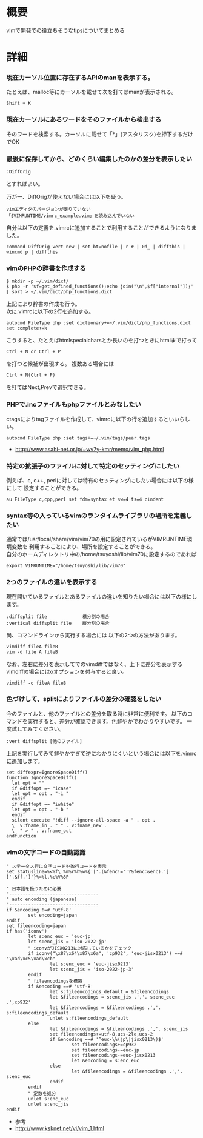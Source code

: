# 概要
vimで開発での役立ちそうなtipsについてまとめる

# 詳細

### 現在カーソル位置に存在するAPIのmanを表示する。
たとえば、malloc等にカーソルを載せて次を打てばmanが表示される。
```
Shift + K
```

### 現在カーソルにあるワードをそのファイルから検出する
そのワードを検索する。カーソルに載せて「*」(アスタリスク)を押下するだけでOK

### 最後に保存してから、どのくらい編集したのかの差分を表示したい
```
:DiffOrig
```
とすればよい。  

万が一、DiffOrigが使えない場合には以下を疑う。
```
vimエディタのバージョンが足りていない 
「$VIMRUNTIME/vimrc_example.vim」を読み込んでいない 
```

自分は以下の定義を.vimrcに追加することで利用することができるようになりました。
```
command DiffOrig vert new | set bt=nofile | r # | 0d_ | diffthis | wincmd p | diffthis
```

### vimのPHPの辞書を作成する
```
$ mkdir -p ~/.vim/dict/
$ php -r '$f=get_defined_functions();echo join("\n",$f["internal"]);' | sort > ~/.vim/dict/php_functions.dict
```

上記により辞書の作成を行う。  
次に.vimrcに以下の2行を追加する。
```
autocmd FileType php :set dictionary+=~/.vim/dict/php_functions.dict
set complete+=k
```

こうすると、たとえばhtmlspecialcharsとか長いのを打つときにhtmlまで打って
```
Ctrl + N or Ctrl + P 
```

を打つと候補が出現する。 複数ある場合には
```
Ctrl + N(Ctrl + P)
```
を打てばNext,Prevで選択できる。

### PHPで.incファイルもphpファイルとみなしたい
ctagsによりtagファイルを作成して、vimrcに以下の行を追加するといいらしい。
```
autocmd FileType php :set tags+=~/.vim/tags/pear.tags
```
- http://www.asahi-net.or.jp/~wv7y-kmr/memo/vim_php.html

### 特定の拡張子のファイルに対して特定のセッティングにしたい
例えば、c, c++, perlに対しては特有のセッティングにしたい場合には以下の様にして 設定することができる。
```
au FileType c,cpp,perl set fdm=syntax et sw=4 ts=4 cindent
```

### syntax等の入っているvimのランタイムライブラリの場所を定義したい
通常では/usr/local/share/vim/vim70の用に設定されているがVIMRUNTIME環境変数を 利用することにより、場所を設定することができる。  
自分のホームディレクトリ中の/home/tsuyoshi/lib/vim70に設定するのであれば
```
export VIMRUNTIME="/home/tsuyoshi/lib/vim70"
```

### 2つのファイルの違いを表示する
現在開いているファイルとあるファイルの違いを知りたい場合には以下の様にします。
```
:diffsplit file             横分割の場合
:vertical diffsplit file    縦分割の場合      
```

尚、コマンドラインから実行する場合には 以下の2つの方法があります。
```
vimdiff fileA fileB
vim -d file A fileB
```

なお、左右に差分を表示してでのvimdiffではなく、上下に差分を表示するvimdiffの場合にはoオプションを付与すると良い。
```
vimdiff -o fileA fileB
```

### 色づけして、splitによりファイルの差分の確認をしたい
今のファイルと、他のファイルとの差分を取る時に非常に便利です。 以下のコマンドを実行すると、差分が確認できます。色鮮やかでわかりやすいです。 一度試してみてください。
```
:vert diffsplit [他のファイル]
```

上記を実行してみて鮮やかすぎて逆にわかりにくいという場合には以下を.vimrcに追加します。
```
set diffexpr=IgnoreSpaceDiff()
function IgnoreSpaceDiff()
  let opt = ""
  if &diffopt =~ "icase"
  let opt = opt . "-i "
  endif
  if &diffopt =~ "iwhite"
  let opt = opt . "-b "
  endif
  silent execute "!diff --ignore-all-space -a " . opt .
  \  v:fname_in . " " . v:fname_new .
  \  " > " . v:fname_out
endfunction
```

### vimの文字コードの自動認識
```
" ステータス行に文字コードや改行コードを表示
set statusline=%<%f\ %m%r%h%w%{'['.(&fenc!=''?&fenc:&enc).']['.&ff.']'}%=%l,%c%V%8P

" 日本語を扱うために必要
"---------------------------------
" auto encoding (japanese)
"---------------------------------
if &encoding !=# 'utf-8'
        set encoding=japan
endif
set fileencoding=japan
if has('iconv')
        let s:enc_euc = 'euc-jp'
        let s:enc_jis = 'iso-2022-jp'
        " iconvがJISX0213に対応しているかをチェック
        if iconv("\x87\x64\x87\x6a", 'cp932', 'euc-jisx0213') ==# "\xad\xc5\xad\xcb"
                let s:enc_euc = 'euc-jisx0213'
                let s:enc_jis = 'iso-2022-jp-3'
        endif
        " fileencodingsを構築
        if &encoding ==# 'utf-8'
                let s:fileencodings_default = &fileencodings
                let &fileencodings = s:enc_jis .','. s:enc_euc .',cp932'
                let &fileencodings = &fileencodings .','. s:fileencodings_default
                unlet s:fileencodings_default
        else
                let &fileencodings = &fileencodings .','. s:enc_jis
                set fileencodings+=utf-8,ucs-2le,ucs-2
                if &encoding =~# '^euc-\%(jp\|jisx0213\)$'
                        set fileencodings+=cp932
                        set fileencodings-=euc-jp
                        set fileencodings-=euc-jisx0213
                        let &encoding = s:enc_euc
                else
                        let &fileencodings = &fileencodings .','. s:enc_euc
                endif
        endif
        " 定数を処分
        unlet s:enc_euc
        unlet s:enc_jis
endif
```
- 参考
 - http://www.ksknet.net/vi/vim_1.html
